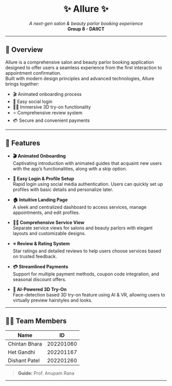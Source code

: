 
<h1 align="center">✨ Allure ✨</h1>

<p align="center">
  <i>A next-gen salon & beauty parlor booking experience</i><br/>
  <b>Group 8 - DAIICT</b>
</p>

---

## 📖 Overview

Allure is a comprehensive salon and beauty parlor booking application designed to offer users a seamless experience from the first interaction to appointment confirmation.  
Built with modern design principles and advanced technologies, Allure brings together:

- 🎬 Animated onboarding process  
- 🔐 Easy social login  
- 🧑‍🎨 Immersive 3D try-on functionality  
- ⭐ Comprehensive review system  
- 💳 Secure and convenient payments

---

## 🚀 Features

- **🎬 Animated Onboarding**  
  Captivating introduction with animated guides that acquaint new users with the app’s functionalities, along with a skip option.

- **🔐 Easy Login & Profile Setup**  
  Rapid login using social media authentication. Users can quickly set up profiles with basic details and personalize later.

- **🏠 Intuitive Landing Page**  
  A sleek and centralized dashboard to access services, manage appointments, and edit profiles.

- **💇‍♂️ Comprehensive Service View**  
  Separate service views for salons and beauty parlors with elegant layouts and customizable designs.

- **⭐ Review & Rating System**  
  Star ratings and detailed reviews to help users choose services based on trusted feedback.

- **💳 Streamlined Payments**  
  Support for multiple payment methods, coupon code integration, and seasonal discount offers.

- **🧠 AI-Powered 3D Try-On**  
  Face-detection based 3D try-on feature using AI & VR, allowing users to virtually preview hairstyles and looks.

---

## 👨‍💻 Team Members

| Name            | ID         |
|-----------------|------------|
| Chintan Bhara   | 202201060  |
| Het Gandhi      | 202201167  |
| Dishant Patel   | 202201260  |

> **Guide:** Prof. Anupam Rana

---
